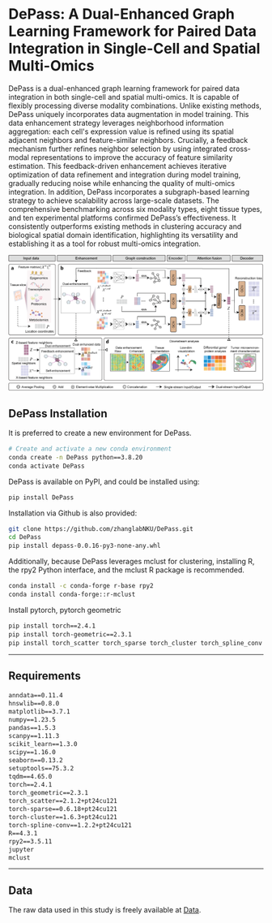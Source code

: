 
# DePass: A Dual-Enhanced Graph Learning Framework for Paired Data Integration in Single-Cell and Spatial Multi-Omics

DePass is a dual-enhanced graph learning framework for paired data integration in both single-cell and spatial multi-omics. It is capable of flexibly processing diverse modality combinations. Unlike existing methods, DePass uniquely incorporates data augmentation in model training. This data enhancement strategy leverages neighborhood information aggregation: each cell's expression value is refined using its spatial adjacent neighbors and feature-similar neighbors. Crucially, a feedback mechanism further refines neighbor selection by using integrated cross-modal representations to improve the accuracy of feature similarity estimation. This feedback-driven enhancement achieves iterative optimization of data refinement and integration during model training, gradually reducing noise while enhancing the quality of multi-omics integration. In addition, DePass incorporates a subgraph-based learning strategy to achieve scalability across large-scale datasets. The comprehensive benchmarking across six modality types, eight tissue types, and ten experimental platforms confirmed DePass’s effectiveness. It consistently outperforms existing methods in clustering accuracy and biological spatial domain identification, highlighting its versatility and establishing it as a tool for robust multi-omics integration.


![alt text](image.png)



## DePass Installation

It is preferred to create a new environment for DePass.

```bash
# Create and activate a new conda environment
conda create -n DePass python==3.8.20
conda activate DePass
```

DePass is available on PyPI, and could be installed using:

```bash
pip install DePass
```

Installation via Github is also provided:

```bash
git clone https://github.com/zhanglabNKU/DePass.git
cd DePass
pip install depass-0.0.16-py3-none-any.whl
```

Additionally, because DePass leverages mclust for clustering, installing R, the rpy2 Python interface, and the mclust R package is recommended.
```bash
conda install -c conda-forge r-base rpy2 
conda install conda-forge::r-mclust
```

Install pytorch, pytorch geometric

```bash
pip install torch==2.4.1
pip install torch-geometric==2.3.1
pip install torch_scatter torch_sparse torch_cluster torch_spline_conv -f https://data.pyg.org/whl/torch-2.4.0+cu121.html
```

---

## Requirements

```text
anndata==0.11.4
hnswlib==0.8.0
matplotlib==3.7.1
numpy==1.23.5
pandas==1.5.3
scanpy==1.11.3
scikit_learn==1.3.0
scipy==1.16.0
seaborn==0.13.2
setuptools==75.3.2
tqdm==4.65.0
torch==2.4.1
torch_geometric==2.3.1
torch_scatter==2.1.2+pt24cu121
torch-sparse==0.6.18+pt24cu121
torch-cluster==1.6.3+pt24cu121
torch-spline-conv==1.2.2+pt24cu121
R==4.3.1
rpy2==3.5.11
jupyter
mclust
```

---


## Data

The raw data used in this study is freely available at [Data](https://drive.google.com/drive/folders/1NfBDU-1E2T7CerViyK2TvbnWfsta6Q3r?usp=drive_link).
